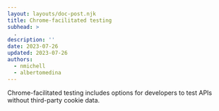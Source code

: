 ```yaml
---
layout: layouts/doc-post.njk
title: Chrome-facilitated testing
subhead: >
  .
description: ''
date: 2023-07-26
updated: 2023-07-26
authors:
  - nmichell
  - albertomedina
---
```


Chrome-facilitated testing includes options for developers to test APIs without third-party cookie data.
